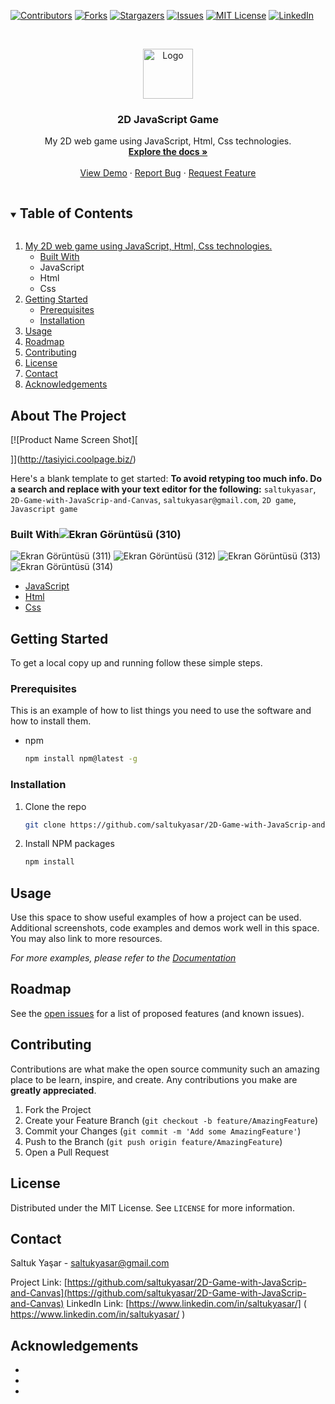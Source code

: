 

[![Contributors][contributors-shield]][contributors-url]
[![Forks][forks-shield]][forks-url]
[![Stargazers][stars-shield]][stars-url]
[![Issues][issues-shield]][issues-url]
[![MIT License][license-shield]][license-url]
[![LinkedIn][linkedin-shield]][linkedin-url]



<!-- PROJECT LOGO -->
<br />
<p align="center">
  <a href="https://github.com/saltukyasar">
    <img src="https://upload.wikimedia.org/wikipedia/commons/f/fe/Video-Game-Controller-Icon-IDV-green.svg" alt="Logo" width="80" height="80">
  </a>

  <h3 align="center">2D JavaScript Game</h3>

  <p align="center">
    My 2D web game using JavaScript, Html, Css technologies.
    <br />
    <a href="https://github.com/saltukyasar/2D-Game-with-JavaScrip-and-Canvas"><strong>Explore the docs »</strong></a>
    <br />
    <br />
    <a href="https://github.com/github_username/repo_name">View Demo</a>
    ·
    <a href="https://github.com/github_username/repo_name/issues">Report Bug</a>
    ·
    <a href="https://github.com/github_username/repo_name/issues">Request Feature</a>
  </p>
</p>



<!-- TABLE OF CONTENTS -->
<details open="open">
  <summary><h2 style="display: inline-block">Table of Contents</h2></summary>
  <ol>
    <li>
      <a href="#about-the-project">My 2D web game using JavaScript, Html, Css technologies.</a>
      <ul>
        <li><a href="#built-with">Built With </a></li>
        <li>JavaScript</li>
        <li>Html</li>
        <li>Css</li>
      </ul>
    </li>
    <li>
      <a href="#getting-started">Getting Started</a>
      <ul>
        <li><a href="#prerequisites">Prerequisites</a></li>
        <li><a href="#installation">Installation</a></li>
      </ul>
    </li>
    <li><a href="#usage">Usage</a></li>
    <li><a href="#roadmap">Roadmap</a></li>
    <li><a href="#contributing">Contributing</a></li>
    <li><a href="#license">License</a></li>
    <li><a href="#contact">Contact</a></li>
    <li><a href="#acknowledgements">Acknowledgements</a></li>
  </ol>
</details>



<!-- ABOUT THE PROJECT -->
## About The Project

[![Product Name Screen Shot][

]](http://tasiyici.coolpage.biz/)

Here's a blank template to get started:
**To avoid retyping too much info. Do a search and replace with your text editor for the following:**
`saltukyasar`, `2D-Game-with-JavaScrip-and-Canvas`,  `saltukyasar@gmail.com`, `2D game`, `Javascript game`


### Built With![Ekran Görüntüsü (310)](https://user-images.githubusercontent.com/46872799/117973574-3e03b100-b335-11eb-8b45-3fb411dee15d.png)
![Ekran Görüntüsü (311)](https://user-images.githubusercontent.com/46872799/117973578-3e9c4780-b335-11eb-905f-4d42b7b11b0d.png)
![Ekran Görüntüsü (312)](https://user-images.githubusercontent.com/46872799/117973580-3f34de00-b335-11eb-84b6-6d25c5a69163.png)
![Ekran Görüntüsü (313)](https://user-images.githubusercontent.com/46872799/117973595-4360fb80-b335-11eb-9d7a-1a67d5189732.png)
![Ekran Görüntüsü (314)](https://user-images.githubusercontent.com/46872799/117973617-4956dc80-b335-11eb-9b2b-28543ee03611.png)


* [JavaScript]()
* [Html]()
* [Css]()



<!-- GETTING STARTED -->
## Getting Started

To get a local copy up and running follow these simple steps.

### Prerequisites

This is an example of how to list things you need to use the software and how to install them.
* npm
  ```sh
  npm install npm@latest -g
  ```

### Installation

1. Clone the repo
   ```sh
   git clone https://github.com/saltukyasar/2D-Game-with-JavaScrip-and-Canvas.git
   ```
2. Install NPM packages
   ```sh
   npm install
   ```



<!-- USAGE EXAMPLES -->
## Usage

Use this space to show useful examples of how a project can be used. Additional screenshots, code examples and demos work well in this space. You may also link to more resources.

_For more examples, please refer to the [Documentation](https://developer.mozilla.org/en-US/)_



<!-- ROADMAP -->
## Roadmap

See the [open issues](https://github.com/saltukyasar/2D-Game-with-JavaScrip-and-Canvas) for a list of proposed features (and known issues).



<!-- CONTRIBUTING -->
## Contributing

Contributions are what make the open source community such an amazing place to be learn, inspire, and create. Any contributions you make are **greatly appreciated**.

1. Fork the Project
2. Create your Feature Branch (`git checkout -b feature/AmazingFeature`)
3. Commit your Changes (`git commit -m 'Add some AmazingFeature'`)
4. Push to the Branch (`git push origin feature/AmazingFeature`)
5. Open a Pull Request



<!-- LICENSE -->
## License

Distributed under the MIT License. See `LICENSE` for more information.



<!-- CONTACT -->
## Contact

Saltuk Yaşar  - saltukyasar@gmail.com

Project Link: [https://github.com/saltukyasar/2D-Game-with-JavaScrip-and-Canvas](https://github.com/saltukyasar/2D-Game-with-JavaScrip-and-Canvas)
LinkedIn Link: [https://www.linkedin.com/in/saltukyasar/] ( https://www.linkedin.com/in/saltukyasar/ )


<!-- ACKNOWLEDGEMENTS -->
## Acknowledgements

* []()
* []()
* []()





<!-- MARKDOWN LINKS & IMAGES -->
<!-- https://www.markdownguide.org/basic-syntax/#reference-style-links -->
[contributors-shield]: https://img.shields.io/github/contributors/github_username/repo.svg?style=for-the-badge
[contributors-url]: https://github.com/github_username/repo/graphs/contributors
[forks-shield]: https://img.shields.io/github/forks/github_username/repo.svg?style=for-the-badge
[forks-url]: https://github.com/github_username/repo/network/members
[stars-shield]: https://img.shields.io/github/stars/github_username/repo.svg?style=for-the-badge
[stars-url]: https://github.com/github_username/repo/stargazers
[issues-shield]: https://img.shields.io/github/issues/github_username/repo.svg?style=for-the-badge
[issues-url]: https://github.com/github_username/repo/issues
[license-shield]: https://img.shields.io/github/license/github_username/repo.svg?style=for-the-badge
[license-url]: https://github.com/github_username/repo/blob/master/LICENSE.txt
[linkedin-shield]: https://img.shields.io/badge/-LinkedIn-black.svg?style=for-the-badge&logo=linkedin&colorB=555
[linkedin-url]: https://www.linkedin.com/in/saltukyasar/
